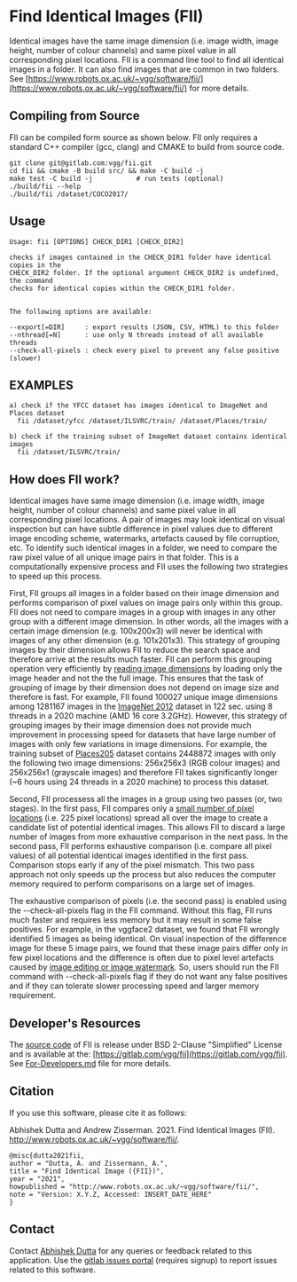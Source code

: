 # Find Identical Images (FII)
Identical images have the same image dimension (i.e. image width, image height, number of colour channels) and same pixel value in all corresponding pixel locations. FII is a command line tool to find all identical images in a folder. It can also find images that are common in two folders. See [https://www.robots.ox.ac.uk/~vgg/software/fii/](https://www.robots.ox.ac.uk/~vgg/software/fii/) for more details.

## Compiling from Source
FII can be compiled form source as shown below. FII only requires a standard C++ compiler (gcc, clang) and CMAKE to build from source code.

```
git clone git@gitlab.com:vgg/fii.git
cd fii && cmake -B build src/ && make -C build -j
make test -C build -j           # run tests (optional)
./build/fii --help
./build/fii /dataset/COCO2017/
```

## Usage
```
Usage: fii [OPTIONS] CHECK_DIR1 [CHECK_DIR2]

checks if images contained in the CHECK_DIR1 folder have identical copies in the
CHECK_DIR2 folder. If the optional argument CHECK_DIR2 is undefined, the command
checks for identical copies within the CHECK_DIR1 folder.


The following options are available:

--export[=DIR]     : export results (JSON, CSV, HTML) to this folder
--nthread[=N]      : use only N threads instead of all available threads
--check-all-pixels : check every pixel to prevent any false positive (slower)
```

## EXAMPLES
```
a) check if the YFCC dataset has images identical to ImageNet and Places dataset
  fii /dataset/yfcc /dataset/ILSVRC/train/ /dataset/Places/train/

b) check if the training subset of ImageNet dataset contains identical images
  fii /dataset/ILSVRC/train/
```

## How does FII work?
Identical images have same image dimension (i.e. image width, image height, number of colour channels) and same pixel value in all corresponding pixel locations. A pair of images may look identical on visual inspection but can have subtle difference in pixel values due to different image encoding scheme, watermarks, artefacts caused by file corruption, etc. To identify such identical images in a folder, we need to compare the raw pixel value of all unique image pairs in that folder. This is a computationally expensive process and FII uses the following two strategies to speed up this process.

First, FII groups all images in a folder based on their image dimension and performs comparison of pixel values on image pairs only within this group. FII does not need to compare images in a group with images in any other group with a different image dimension. In other words, all the images with a certain image dimension (e.g. 100x200x3) will never be identical with images of any other dimension (e.g. 101x201x3). This strategy of grouping images by their dimension allows FII to reduce the search space and therefore arrive at the results much faster. FII can perform this grouping operation very efficiently by [reading image dimensions](https://gitlab.com/vgg/fii/-/blob/master/src/fii_image_size.h) by loading only the image header and not the the full image. This ensures that the task of grouping of image by their dimension does not depend on image size and therefore is fast. For example, FII found 100027 unique image dimensions among 1281167 images in the [ImageNet 2012](https://www.image-net.org/challenges/LSVRC/2012/) dataset in 122 sec. using 8 threads in a 2020 machine (AMD 16 core 3.2GHz). However, this strategy of grouping images by their image dimension does not provide much improvement in processing speed for datasets that have large number of images with only few variations in image dimensions. For example, the training subset of [Places205](http://places.csail.mit.edu/downloadData.html) dataset contains 2448872 images with only the following two image dimensions: 256x256x3 (RGB colour images) and 256x256x1 (grayscale images) and therefore FII takes significantly longer (~6 hours using 24 threads in a 2020 machine) to process this dataset.

Second, FII processess all the images in a group using two passes (or, two stages). In the first pass, FII compares only a [small number of pixel locations](https://gitlab.com/vgg/fii/-/blob/master/src/fii.h#L57) (i.e. 225 pixel locations) spread all over the image to create a candidate list of potential identical images. This allows FII to discard a large number of images from more exhaustive comparison in the next pass. In the second pass, FII performs exhaustive comparison (i.e. compare all pixel values) of all potential identical images identified in the first pass. Comparison stops early if any of the pixel mismatch. This two pass approach not only speeds up the process but also reduces the computer memory required to perform comparisons on a large set of images.

The exhaustive comparison of pixels (i.e. the second pass) is enabled using the --check-all-pixels flag in the FII command. Without this flag, FII runs much faster and requires less memory but it may result in some false positives. For example, in the vggface2 dataset, we found that FII wrongly identified 5 images as being identical. On visual inspection of the difference image for these 5 image pairs, we found that these image pairs differ only in few pixel locations and the difference is often due to pixel level artefacts caused by [image editing or image watermark](https://www.robots.ox.ac.uk/~vgg/software/fii/check-all-pixels-example.html). So, users should run the FII command with --check-all-pixels flag if they do not want any false positives and if they can tolerate slower processing speed and larger memory requirement.

## Developer's Resources
The [source code](https://gitlab.com/vgg/fii) of FII is release under BSD 2-Clause "Simplified" License and is available at the: [https://gitlab.com/vgg/fii](https://gitlab.com/vgg/fii). See [For-Developers.md](For-Developers.md) file for more details.


## Citation

If you use this software, please cite it as follows:

Abhishek Dutta and Andrew Zisserman. 2021. Find Identical Images (FII). http://www.robots.ox.ac.uk/~vgg/software/fii/.

```
@misc{dutta2021fii,
author = "Dutta, A. and Zissermann, A.",
title = "Find Identical Image ({FII})",
year = "2021",
howpublished = "http://www.robots.ox.ac.uk/~vgg/software/fii/",
note = "Version: X.Y.Z, Accessed: INSERT_DATE_HERE"
}
``` 

## Contact
Contact [Abhishek Dutta](adutta@robots.ox.ac.uk) for any queries or feedback related to this application. Use the [gitlab issues portal](https://gitlab.com/vgg/fii/-/issues) (requires signup) to report issues related to this software.